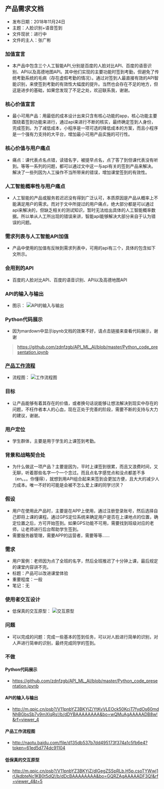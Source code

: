  ## 产品需求文档

- 发布日期：2018年11月24日 
- 主题：人脸识别+语音签到 
- 文件现状：进行中 
- 文件的主人：张广彬 

### 加值宣言

-  本产品中包含三个人工智能API,分别是百度的人脸对比API、百度的语音识别、API以及高德地图API。其中他们实现的主要功能时签到考勤，但避免了传统考勤系统的毛病（存在虚假考勤的情况）。通过对签到人最直接有效的API智能识别，来使签到考勤的有效性大幅度的提升。当然也会存在不足的地方，但这是进步的基础，如果您发现了不足之处，欢迎联系我，谢谢。

### 核心价值宣言
- 最小可用产品：用最低的成本设计出来只含有核心功能的app，核心功能主要围绕着签到功能来进行，通过api来进行不断的核实，最终确定签到人身份，完成签到。为了减低成本，小程序是一项可选的降低成本的方案，而且小程序是一个强有力支持的大平台，增加最小可用产品实施的可行性。

### 核心价值与用户痛点
- 痛点：课代表点名点错，读错名字，被提早点名，点了答了到但课代表没有听到。等等一系列的问题，都可以通过文中这一与api有关的签到产品来解决。解决了一些列因为人工操作不当所带来的错误，增加课堂签到的有效性。

### 人工智能概率性与用户痛点
- 人工智能的产品或服务若迟迟没有得到广泛认可，本质原因是产品从概率上不能满足用户的需求。而对于文中所提过的用户痛点，绝大部分都是可以通过api来解决的，但缺乏相关的测试知识，暂时无法给出具体的人工智能概率数据。所以单从人工所出现的错误来讲，智能api能够解决大部分来自于认为错误的问题。

### 需求列表与人工智能API加值 
- 产品中使用的加值有反映到需求列表中，可用的api有三个，具体的包含如下文所示。

### 会用到的API
- 百度的人脸对比API、百度的语音识别、API以及高德地图API

### API的输入与输出
- 图示：
 ![API的输入与输出](http://m.qpic.cn/psb?/V11pnbYZ3BKYjZ/YtKvVLEOck50KcjT7fydOs60mdNhBGbsSb7y9mXIqRs!/b/dDYBAAAAAAAA&bo=wQMuAgAAAAADB8w!&rf=viewer_4
)

### Python代码展示
- 因为mardown中显示ipynb文档的效果不好，请点击链接来查看代码展示，谢谢
> <https://github.com/zdnfzgb/API_ML_AI/blob/master/Python_code_presentation.ipynb>


### [产品工作流程](http://naotu.baidu.com/file/d135db537b7dd495173f374a1c5fb6e4?token=61ed5d774dc91104)
- 流程图：
 ![工作流程图](http://m.qpic.cn/psb?/V11pnbYZ3BKYjZ/htVx0hbhStxh8B6otKKwWPzHmLLaxbohUIA2ClMREEQ!/b/dFQBAAAAAAAA&bo=PwfCAQAAAAADB9k!&rf=viewer_4)


### 目标
- 让产品能够有着其存在的价值，或者换句话说能够让想法解决到现实中存在的问题，不枉作者本人的心血，现在正处于完善的阶段，需要不断的支持与大力的建议，谢谢。

### 用户定位
- 学生群体，主要是用于学生的上课签到考勤。

### 背景和战略契合处
- 为什么做这一项产品？主要是因为，平时上课签到很累，而且又浪费时间，又无聊，听着那些名字一个一个念过。而且点名字感觉点和没点都差不多（en。。。你懂得），就想到用API组合起来来签到会更加方便，且大大的减少人力成本。唯一不好的可能是会被不怎么爱上课的同学讨厌？

### 假设
- 用户在使用此产品时，主要是在APP上使用，通过注册登录账号，然后选择自己即将上课的课程。通过GPS定位系统来确定用户是否在上课地点的位置，确定位置之后，方可开始签到。如果GPS功能不可用，需要找到班级对应的老师，让老师进行后台帮助学生签到。
- 需要服务器管理，需要APP的运营者，需要等等......

### 需求
- 用户案例：老师因为点了全班的名字，然后全班推迟了十分钟上课，最后规定的课堂内容讲不完。
- 标题：产品可以改进课堂体验
- 重要程度：一般
- 笔记：无

### 使用者交互设计
 - 低保真的交互原型：
 ![交互原型](http://m.qpic.cn/psb?/V11pnbYZ3BKYjZ/dIGegZSSpRLb.H5p.csoTYWwj1rUkdbteNc1KB0t5dQ!/b/dDcBAAAAAAAA&bo=GQRZAgAAAAADF3Q!&rf=viewer_4&t=5)

### 问题
- 可以完成的问题：完成一些基本的签到任务，可以对人脸进行简单的识别，对人声进行简单的识别，最终完成同学的签到。

### 不做

#### Python代码展示
- https://github.com/zdnfzgb/API_ML_AI/blob/master/Python_code_presentation.ipynb

#### API的输入与输出
- http://m.qpic.cn/psb?/V11pnbYZ3BKYjZ/YtKvVLEOck50KcjT7fydOs60mdNhBGbsSb7y9mXIqRs!/b/dDYBAAAAAAAA&bo=wQMuAgAAAAADB8w!&rf=viewer_4

#### 产品工作流程图
- http://naotu.baidu.com/file/d135db537b7dd495173f374a1c5fb6e4?token=61ed5d774dc91104

#### 低保真的交互原型
- http://m.qpic.cn/psb?/V11pnbYZ3BKYjZ/dIGegZSSpRLb.H5p.csoTYWwj1rUkdbteNc1KB0t5dQ!/b/dDcBAAAAAAAA&bo=GQRZAgAAAAADF3Q!&rf=viewer_4&t=5
